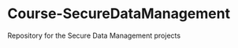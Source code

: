 Course-SecureDataManagement
===========================

Repository for the Secure Data Management projects
